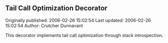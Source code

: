 ## Tail Call Optimization Decorator 
Originally published: 2006-02-26 15:02:54 
Last updated: 2006-02-26 15:02:54 
Author: Crutcher Dunnavant 
 
This decorator implements tail call optimization through stack introspection.